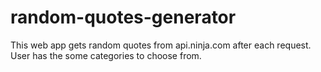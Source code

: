 # random-quotes-generator
This web app gets random quotes from api.ninja.com after each request. User has the some categories to choose from.
